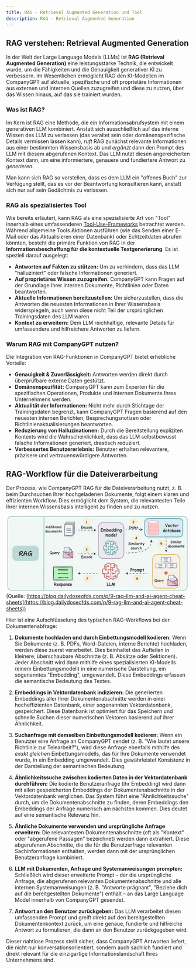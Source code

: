 ```yaml
---
title: RAG - Retrieval Augmented Generation und Tool
description: RAG - Retrieval Augmented Generation
---
```


## RAG verstehen: Retrieval Augmented Generation

In der Welt der Large Language Models (LLMs) ist **RAG (Retrieval Augmented Generation)** eine leistungsstarke Technik, die entwickelt wurde, um die Fähigkeiten und die Genauigkeit generativer KI zu verbessern. Im Wesentlichen ermöglicht RAG den KI-Modellen im CompanyGPT auf aktuelle, spezifische und oft proprietäre Informationen aus externen und internen Quellen zuzugreifen und diese zu nutzen, über das Wissen hinaus, auf das sie trainiert wurden.

### Was ist RAG?

Im Kern ist RAG eine Methode, die ein Informationsabrufsystem mit einem generativen LLM kombiniert. Anstatt sich ausschließlich auf das interne Wissen des LLM zu verlassen (das veraltet sein oder domänenspezifische Details vermissen lassen kann), *ruft* RAG zunächst relevante Informationen aus einer bestimmten Wissensbasis ab und *ergänzt* dann den Prompt des LLM mit diesem abgerufenen Kontext. Das LLM nutzt diesen angereicherten Kontext dann, um eine informiertere, genauere und fundiertere Antwort zu *generieren*.

Man kann sich RAG so vorstellen, dass es dem LLM ein "offenes Buch" zur Verfügung stellt, das es vor der Beantwortung konsultieren kann, anstatt sich nur auf sein Gedächtnis zu verlassen.

### RAG als spezialisiertes Tool

Wie bereits erläutert, kann RAG als eine spezialisierte Art von "Tool" innerhalb eines umfassenderen [Tool-Use-Frameworks](./tool-use.md) betrachtet werden. Während allgemeine Tools Aktionen ausführen (wie das Senden einer E-Mail oder das Aktualisieren einer Datenbank) oder Echtzeitdaten abrufen könnten, besteht die primäre Funktion von RAG in der **Informationsbeschaffung für die kontextuelle Textgenerierung**. Es ist speziell darauf ausgelegt:

*   **Antworten auf Fakten zu stützen:** Um zu verhindern, dass das LLM "halluziniert" oder falsche Informationen generiert.
*   **Auf proprietäres Wissen zuzugreifen:** CompanyGPT kann Fragen auf der Grundlage Ihrer internen Dokumente, Richtlinien oder Daten beantworten.
*   **Aktuelle Informationen bereitzustellen:** Um sicherzustellen, dass die Antworten die neuesten Informationen in Ihrer Wissensbasis widerspiegeln, auch wenn diese nicht Teil der ursprünglichen Trainingsdaten des LLM waren.
*   **Kontext zu erweitern:** Dem LLM reichhaltige, relevante Details für umfassendere und hilfreichere Antworten zu liefern.

### Warum RAG mit CompanyGPT nutzen?

Die Integration von RAG-Funktionen in CompanyGPT bietet erhebliche Vorteile:

*   **Genauigkeit & Zuverlässigkeit:** Antworten werden direkt durch überprüfbare externe Daten gestützt.
*   **Domänenspezifität:** CompanyGPT kann zum Experten für die spezifischen Operationen, Produkte und internen Dokumente Ihres Unternehmens werden.
*   **Aktualität der Informationen:** Nicht mehr durch Stichtage der Trainingsdaten begrenzt, kann CompanyGPT Fragen basierend auf den neuesten internen Berichten, Besprechungsnotizen oder Richtlinienaktualisierungen beantworten.
*   **Reduzierung von Halluzinationen:** Durch die Bereitstellung expliziten Kontexts wird die Wahrscheinlichkeit, dass das LLM selbstbewusst falsche Informationen generiert, drastisch reduziert.
*   **Verbessertes Benutzererlebnis:** Benutzer erhalten relevantere, präzisere und vertrauenswürdigere Antworten.

## RAG-Workflow für die Dateiverarbeitung

Der Prozess, wie CompanyGPT RAG für die Dateiverarbeitung nutzt, z. B. beim Durchsuchen Ihrer hochgeladenen Dokumente, folgt einem klaren und effizienten Workflow. Dies ermöglicht dem System, die relevantesten Teile Ihrer internen Wissensbasis intelligent zu finden und zu nutzen.

![rag](rag.png)
(Quelle: [https://blog.dailydoseofds.com/p/9-rag-llm-and-ai-agent-cheat-sheets](https://blog.dailydoseofds.com/p/9-rag-llm-and-ai-agent-cheat-sheets))

Hier ist eine Aufschlüsselung des typischen RAG-Workflows bei der Dokumentenabfrage:

1.  **Dokumente hochladen und durch Einbettungsmodell kodieren:**
    Wenn Sie Dokumente (z. B. PDFs, Word-Dateien, interne Berichte) hochladen, werden diese zuerst verarbeitet. Dies beinhaltet das Aufteilen in kleinere, überschaubare Abschnitte (z. B. Absätze oder Sektionen). Jeder Abschnitt wird dann mithilfe eines spezialisierten KI-Modells (einem Einbettungsmodell) in eine numerische Darstellung, ein sogenanntes "Embedding", umgewandelt. Diese Embeddings erfassen die semantische Bedeutung des Textes.

2.  **Embeddings in Vektordatenbank indizieren:**
    Die generierten Embeddings aller Ihrer Dokumentenabschnitte werden in einer hocheffizienten Datenbank, einer sogenannten Vektordatenbank, gespeichert. Diese Datenbank ist optimiert für das Speichern und schnelle Suchen dieser numerischen Vektoren basierend auf ihrer Ähnlichkeit.

3.  **Suchanfrage mit demselben Einbettungsmodell kodieren:**
    Wenn ein Benutzer eine Anfrage an CompanyGPT sendet (z. B. "Wie lautet unsere Richtlinie zur Telearbeit?"), wird diese Anfrage ebenfalls mithilfe des *exakt gleichen* Einbettungsmodells, das für Ihre Dokumente verwendet wurde, in ein Embedding umgewandelt. Dies gewährleistet Konsistenz in der Darstellung der semantischen Bedeutung.

4.  **Ähnlichkeitssuche zwischen kodierten Daten in der Vektordatenbank durchführen:**
    Die kodierte Benutzeranfrage (ihr Embedding) wird dann mit allen gespeicherten Embeddings der Dokumentenabschnitte in der Vektordatenbank verglichen. Das System führt eine "Ähnlichkeitssuche" durch, um die Dokumentenabschnitte zu finden, deren Embeddings den Embeddings der Anfrage numerisch am nächsten kommen. Dies deutet auf eine semantische Relevanz hin.

5.  **Ähnliche Dokumente verwenden und ursprüngliche Anfrage erweitern:**
    Die relevantesten Dokumentenabschnitte (oft als "Kontext" oder "abgerufene Passagen" bezeichnet) werden dann extrahiert. Diese abgerufenen Abschnitte, die die für die Benutzerfrage relevanten Sachinformationen enthalten, werden dann mit der ursprünglichen Benutzeranfrage kombiniert.

6.  **LLM mit Dokumenten, Anfrage und Systemanweisungen prompten:**
    Schließlich wird dieser erweiterte Prompt – der die ursprüngliche Anfrage, die abgerufenen relevanten Dokumentenabschnitte und alle internen Systemanweisungen (z. B. "Antworte prägnant", "Beziehe dich auf die bereitgestellten Dokumente") enthält – an das Large Language Model innerhalb von CompanyGPT gesendet.

7.  **Antwort an den Benutzer zurückgeben:**
    Das LLM verarbeitet diesen umfassenden Prompt und greift direkt auf den bereitgestellten Dokumentenkontext zurück, um eine genaue, fundierte und hilfreiche Antwort zu formulieren, die dann an den Benutzer zurückgegeben wird.

Dieser nahtlose Prozess stellt sicher, dass CompanyGPT Antworten liefert, die nicht nur konversationsorientiert, sondern auch sachlich fundiert und direkt relevant für die einzigartige Informationslandschaft Ihres Unternehmens sind.